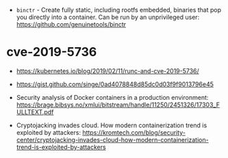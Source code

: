 - `binctr` - Create fully static, including rootfs embedded, binaries that pop you directly into a container. Can be run by an unprivileged user: https://github.com/genuinetools/binctr

# cve-2019-5736
- https://kubernetes.io/blog/2019/02/11/runc-and-cve-2019-5736/
- https://gist.github.com/singe/0ad4078848d85dc0d03f9f9013796e45

- Security analysis of Docker containers in a production environment: https://brage.bibsys.no/xmlui/bitstream/handle/11250/2451326/17303_FULLTEXT.pdf
- Cryptojacking invades cloud. How modern containerization trend is exploited by attackers: https://kromtech.com/blog/security-center/cryptojacking-invades-cloud-how-modern-containerization-trend-is-exploited-by-attackers
